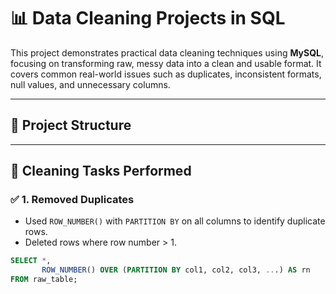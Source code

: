 # 📊 Data Cleaning Projects in SQL

This project demonstrates practical data cleaning techniques using **MySQL**, focusing on transforming raw, messy data into a clean and usable format. It covers common real-world issues such as duplicates, inconsistent formats, null values, and unnecessary columns.

---

## 📁 Project Structure


---

## 🧹 Cleaning Tasks Performed

### ✅ 1. **Removed Duplicates**
- Used `ROW_NUMBER()` with `PARTITION BY` on all columns to identify duplicate rows.
- Deleted rows where row number > 1.

```sql
SELECT *, 
       ROW_NUMBER() OVER (PARTITION BY col1, col2, col3, ...) AS rn
FROM raw_table;
